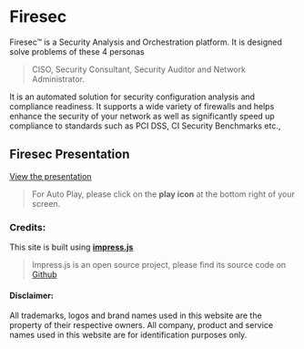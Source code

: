
# Firesec

Firesec™ is a Security Analysis and Orchestration platform. It is designed solve problems of these 4 personas

> CISO, Security Consultant, Security Auditor and Network Administrator.

It is an automated solution for security configuration analysis and compliance readiness. It supports a wide variety of firewalls and helps enhance the security of your network as well as significantly speed up compliance to standards such as PCI DSS, CI Security Benchmarks etc.,

## Firesec Presentation

[View the presentation](https://presentation.firesec.io/presentation.html?impress-autoplay=8)

> For Auto Play, please click on the **play icon** at the bottom right of your screen.

### Credits:

This site is built using **[impress.js](https://impress.js.org/)** 

> Impress.js is an open source project, please find its source code on [Github](https://github.com/impress/impress.js/)

#### Disclaimer:

All trademarks, logos and brand names used in this website are the property of their respective owners. All company, product and service names used in this website are for identification purposes only.
